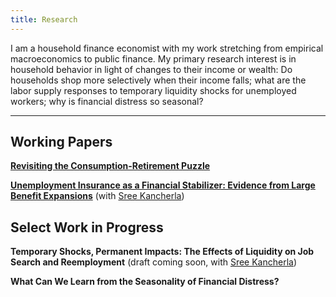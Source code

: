 ```yaml
---
title: Research
---
```


I am a household finance economist with my work stretching from empirical macroeconomics to public finance. My primary research interest is in household behavior in light of changes to their income or wealth: Do households shop more selectively when their income falls; what are the labor supply responses to temporary liquidity shocks for unemployed workers; why is financial distress so seasonal?

---
## Working Papers

**[Revisiting the Consumption-Retirement Puzzle](https://nickflamang.github.io/files/nflamang_jmp.pdf)**

**[Unemployment Insurance as a Financial Stabilizer: Evidence from Large Benefit Expansions](https://nickflamang.github.io/files/UI_Benefit_Expansions_and_Local_Financial_Distress.pdf)** (with [Sree Kancherla](https://sreekancherla.github.io/))

## Select Work in Progress

**Temporary Shocks, Permanent Impacts: The Effects of Liquidity on Job Search and Reemployment** (draft coming soon, with [Sree Kancherla](https://sreekancherla.github.io/))

**What Can We Learn from the Seasonality of Financial Distress?**
